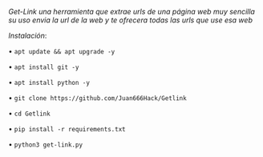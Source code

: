 *Get-Link  una herramienta que extrae urls de una página web muy sencilla su uso envia la url de la web y te ofrecera todas las urls que use esa web*

*Instalación*:

• `apt update && apt upgrade -y`

• `apt install git -y`

• `apt install python -y`

• `git clone
https://github.com/Juan666Hack/Getlink`

• `cd Getlink`

• `pip install -r requirements.txt`

• `python3 get-link.py`
